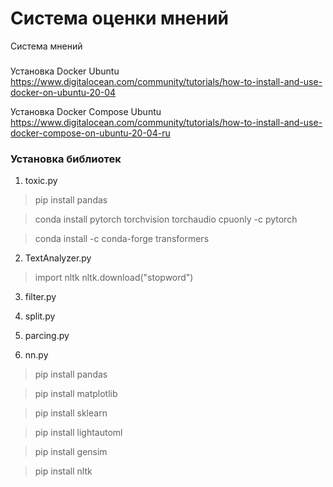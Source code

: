 # Система оценки мнений
Система мнений

###
Установка Docker Ubuntu
https://www.digitalocean.com/community/tutorials/how-to-install-and-use-docker-on-ubuntu-20-04

Установка Docker Compose Ubuntu
https://www.digitalocean.com/community/tutorials/how-to-install-and-use-docker-compose-on-ubuntu-20-04-ru
### Установка библиотек

1. toxic.py

> pip install pandas 

> conda install pytorch torchvision torchaudio cpuonly -c pytorch

> conda install -c conda-forge transformers

2. TextAnalyzer.py
> import nltk
> nltk.download("stopword")

3. filter.py

4. split.py

5. parcing.py

6. nn.py
> pip install pandas 

> pip install matplotlib

> pip install sklearn

> pip install lightautoml

> pip install gensim

> pip install nltk

